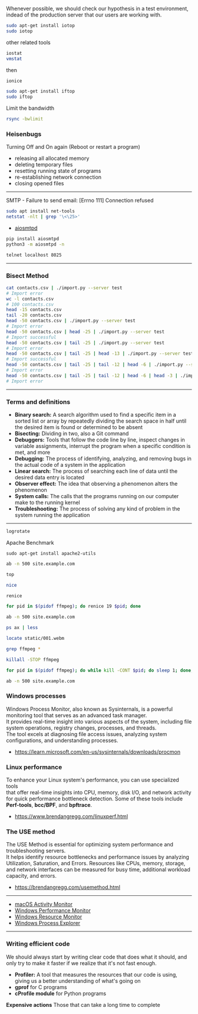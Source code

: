 Whenever possible, we should check our hypothesis in a test environment,
indead of the production server that our users are working with.

```bash
sudo apt-get install iotop
sudo iotop
```

other related tools

```bash
iostat
vmstat
```

then

```bash
ionice
```

```bash
sudo apt-get install iftop
sudo iftop
```

Limit the bandwidth

```bash
rsync -bwlimit
```

### Heisenbugs

Turning Off and On again (Reboot or restart a program)

- releasing all allocated memory
- deleting temporary files
- resetting running state of programs
- re-establishing network connection
- closing opened files

---

SMTP - Failure to send email: [Errno 111] Connection refused

```bash
sudo apt install net-tools
netstat -nlt | grep '\<\25>'
```

- [aiosmtpd](https://aiosmtpd.aio-libs.org/en/latest/cli.html)

```bash
pip install aiosmtpd
python3 -m aiosmtpd -n
```

```bash
telnet localhost 8025
```

---

### Bisect Method

```bash
cat contacts.csv | ./import.py --server test
# Import error
wc -l contacts.csv
# 100 contacts.csv
head -15 contacts.csv
tail -20 contacts.csv
head -50 contacts.csv | ./import.py --server test
# Import error
head -50 contacts.csv | head -25 | ./import.py --server test
# Import successful
head -50 contacts.csv | tail -25 | ./import.py --server test
# Import error
head -50 contacts.csv | tail -25 | head -13 | ./import.py --server test
# Import successful
head -50 contacts.csv | tail -25 | tail -12 | head -6 | ./import.py --server test
# Import error
head -50 contacts.csv | tail -25 | tail -12 | head -6 | head -3 | ./import.py --server test
# Import error
```

---

### Terms and definitions

- **Binary search:** A search algorithm used to find a specific item in a sorted list or array by repeatedly dividing the search space in half until the desired item is found or determined to be absent
- **Bisecting:** Dividing in two, also a Git command
- **Debuggers:** Tools that follow the code line by line, inspect changes in variable assignments, interrupt the program when a specific condition is met, and more
- **Debugging:** The process of identifying, analyzing, and removing bugs in the actual code of a system in the application
- **Linear search:** The process of searching each line of data until the desired data entry is located
- **Observer effect:** The idea that observing a phenomenon alters the phenomenon
- **System calls:** The calls that the programs running on our computer make to the running kernel
- **Troubleshooting:** The process of solving any kind of problem in the system running the application

---

```bash
logrotate
```

Apache Benchmark

```
sudo apt-get install apache2-utils
```

```bash
ab -n 500 site.example.com
```

```bash
top

nice

renice

for pid in $(pidof ffmpeg); do renice 19 $pid; done

ab -n 500 site.example.com

ps ax | less

locate static/001.webm

grep ffmpeg *

killall -STOP ffmpeg

for pid in $(pidof ffmpeg); do while kill -CONT $pid; do sleep 1; done; done;

ab -n 500 site.example.com
```

### Windows processes

Windows Process Monitor, also known as Sysinternals, is a powerful monitoring tool that serves as an advanced task manager.  
It provides real-time insight into various aspects of the system, including file system operations, registry changes, processes, and threads.  
The tool excels at diagnosing file access issues, analyzing system configurations, and understanding processes.

- https://learn.microsoft.com/en-us/sysinternals/downloads/procmon

### Linux performance

To enhance your Linux system's performance, you can use specialized tools  
that offer real-time insights into CPU, memory, disk I/O, and network activity for quick performance bottleneck detection.
Some of these tools include **Perf-tools**, **bcc/BPF**, and **bpftrace**.

- https://www.brendangregg.com/linuxperf.html

### The USE method

The USE Method is essential for optimizing system performance and troubleshooting servers.  
It helps identify resource bottlenecks and performance issues by analyzing Utilization, Saturation, and Errors.
Resources like CPUs, memory, storage, and network interfaces can be measured for busy time, additional workload capacity, and errors.

- https://brendangregg.com/usemethod.html

---

- [macOS Activity Monitor](https://support.apple.com/guide/activity-monitor/welcome/mac)
- [Windows Performance Monitor](https://www.windowscentral.com/how-use-performance-monitor-windows-10)
- [Windows Resource Monitor](https://www.digitalcitizen.life/how-use-resource-monitor-windows-7/)
- [Windows Process Explorer](https://learn.microsoft.com/en-us/sysinternals/downloads/process-explorer)

---

### Writing efficient code 

We should always start by writing clear code that does what it should, 
and only try to make it faster if we realize that it's not fast enough.

- **Profiler:** A tool that measures the resources that our code is using, giving us a better understanding of what's going on
- **gprof** for C programs
- **cProfile module** for Python programs

**Expensive actions** Those that can take a long time to complete